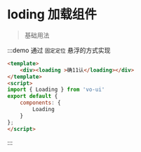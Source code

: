 # loding 加载组件

> 基础用法

:::demo 通过 `固定定位` 悬浮的方式实现

```html
<template>
    <div><loading >确11认</loading></div>
</template>
<script>
import { Loading } from 'vo-ui'
export default {
    components: {
        Loading
    }
};
</script>
```

:::

